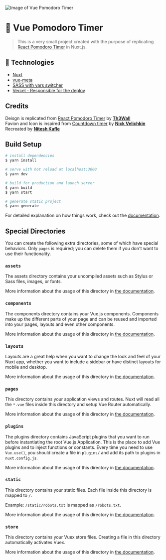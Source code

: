 ![Image of Vue Pomodoro Timer](https://i.postimg.cc/wTmK33sw/screenshot-vue-pomodoro-timer-vercel-app-2021-12-27-10-45-22.png)
# 🍅 Vue Pomodoro Timer
> This is a very small project created with the purpose of replicating [React Pomodoro Timer](https://github.com/Th3Wall/react-pomodoro-clock) in Nuxt.js.

## :rocket: Technologies ##

- [Nuxt](https://nuxtjs.org/)
- [vue-meta](https://vue-meta.nuxtjs.org/)
- [SASS with vars switcher](https://sass-lang.com/)
- [Vercel - Responsible for the deploy](https://vercel.com/)

## Credits
Deisgn is replicated from [React Pomodoro Timer](https://github.com/Th3Wall/react-pomodoro-clock) by [**Th3Wall**](https://github.com/Th3Wall)  
Favion and Icon is inspired from [Countdown timer](https://dribbble.com/shots/2719315-Countdown-timer) by [**Nick Velichkin**](https://dribbble.com/velichkin)  
Recreated by [**Nitesh Kafle**](https://dribbble.com/niteshk32)

## Build Setup

```bash
# install dependencies
$ yarn install

# serve with hot reload at localhost:3000
$ yarn dev

# build for production and launch server
$ yarn build
$ yarn start

# generate static project
$ yarn generate
```

For detailed explanation on how things work, check out the [documentation](https://nuxtjs.org).

## Special Directories

You can create the following extra directories, some of which have special behaviors. Only `pages` is required; you can delete them if you don't want to use their functionality.

### `assets`

The assets directory contains your uncompiled assets such as Stylus or Sass files, images, or fonts.

More information about the usage of this directory in [the documentation](https://nuxtjs.org/docs/2.x/directory-structure/assets).

### `components`

The components directory contains your Vue.js components. Components make up the different parts of your page and can be reused and imported into your pages, layouts and even other components.

More information about the usage of this directory in [the documentation](https://nuxtjs.org/docs/2.x/directory-structure/components).

### `layouts`

Layouts are a great help when you want to change the look and feel of your Nuxt app, whether you want to include a sidebar or have distinct layouts for mobile and desktop.

More information about the usage of this directory in [the documentation](https://nuxtjs.org/docs/2.x/directory-structure/layouts).


### `pages`

This directory contains your application views and routes. Nuxt will read all the `*.vue` files inside this directory and setup Vue Router automatically.

More information about the usage of this directory in [the documentation](https://nuxtjs.org/docs/2.x/get-started/routing).

### `plugins`

The plugins directory contains JavaScript plugins that you want to run before instantiating the root Vue.js Application. This is the place to add Vue plugins and to inject functions or constants. Every time you need to use `Vue.use()`, you should create a file in `plugins/` and add its path to plugins in `nuxt.config.js`.

More information about the usage of this directory in [the documentation](https://nuxtjs.org/docs/2.x/directory-structure/plugins).

### `static`

This directory contains your static files. Each file inside this directory is mapped to `/`.

Example: `/static/robots.txt` is mapped as `/robots.txt`.

More information about the usage of this directory in [the documentation](https://nuxtjs.org/docs/2.x/directory-structure/static).

### `store`

This directory contains your Vuex store files. Creating a file in this directory automatically activates Vuex.

More information about the usage of this directory in [the documentation](https://nuxtjs.org/docs/2.x/directory-structure/store).
